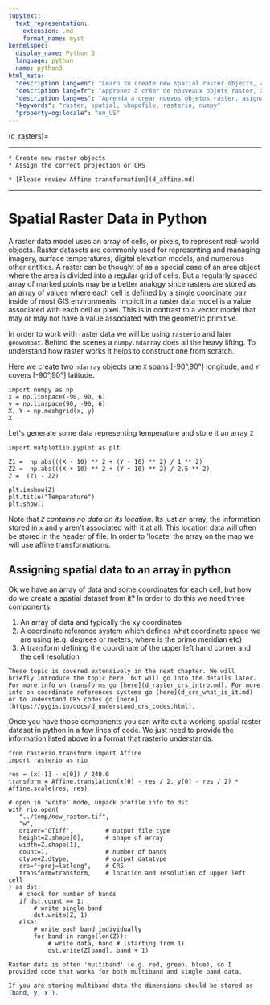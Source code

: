 ```yaml
---
jupytext:
  text_representation:
    extension: .md
    format_name: myst
kernelspec:
  display_name: Python 3
  language: python
  name: python3
html_meta:
  "description lang=en": "Learn to create new spatial raster objects, assign projections or CRS."
  "description lang=fr": "Apprenez à créer de nouveaux objets raster, à attribuer des projections ou CRS."
  "description lang=es": "Aprenda a crear nuevos objetos ráster, asignar proyecciones o CRS."
  "keywords": "raster, spatial, shapefile, rasterio, numpy"
  "property=og:locale": "en_US"
---
```


(c_rasters)=
 
----------------

```{admonition} Learning Objectives
* Create new raster objects 
* Assign the correct projection or CRS
```
```{admonition} Review
* [Please review Affine transformation](d_affine.md)
```
----------------

# Spatial Raster Data in Python
A raster data model uses an array of cells, or pixels, to represent real-world objects. Raster datasets are commonly used for representing and managing imagery, surface temperatures, digital elevation models, and numerous other entities. A raster can be thought of as a special case of an area object where the area is divided into a regular grid of cells. But a regularly spaced array of marked points may be a better analogy since rasters are stored as an array of values where each cell is defined by a single coordinate pair inside of most GIS environments. Implicit in a raster data model is a value associated with each cell or pixel. This is in contrast to a vector model that may or may not have a value associated with the geometric primitive.

In order to work with raster data we will be using `rasterio` and later `geowombat`. Behind the scenes a `numpy.ndarray` does all the heavy lifting. To understand how raster works it helps to construct one from scratch. 

Here we create two `ndarray` objects one `X` spans [-90&deg;,90&deg;] longitude, and `Y` covers [-90&deg;,90&deg;] latitude. 

 ```{code-cell} ipython3
import numpy as np
x = np.linspace(-90, 90, 6)
y = np.linspace(90, -90, 6)
X, Y = np.meshgrid(x, y)
X
```

Let's generate some data representing temperature and store it an array `Z`

```{code-cell} ipython3
import matplotlib.pyplot as plt

Z1 =  np.abs(((X - 10) ** 2 + (Y - 10) ** 2) / 1 ** 2)
Z2 =  np.abs(((X + 10) ** 2 + (Y + 10) ** 2) / 2.5 ** 2)
Z =  (Z1 - Z2)

plt.imshow(Z)
plt.title("Temperature")
plt.show()
``` 
Note that *`Z` contains no data on its location*. Its just an array, the information stored in `x` and `y` aren't associated with it at all. This location data will often be stored in the header of file. In order to 'locate' the array on the map we will use affine transformations. 



## Assigning spatial data to an array in python
Ok we have an array of data and some coordinates for each cell, but how do we create a spatial dataset from it? In order to do this we need three components:

1) An array of data and typically the xy coordinates
2) A coordinate reference system which defines what coordinate space we are using (e.g. degrees or meters, where is the prime meridian etc)
3) A transform defining the coordinate of the upper left hand corner and the cell resolution

```{note}
These topic is covered extensively in the next chapter. We will briefly introduce the topic here, but will go into the details later. For more info on transforms go [here](d_raster_crs_intro.md). For more info on coordinate references systems go [here](d_crs_what_is_it.md) or to understand CRS codes go [here](https://pygis.io/docs/d_understand_crs_codes.html).
```

Once you have those components you can write out a working spatial raster dataset in python in a few lines of code. We just need to provide the information listed above in a format that rasterio understands. 


 ```{code-cell} ipython3
from rasterio.transform import Affine
import rasterio as rio

res = (x[-1] - x[0]) / 240.0
transform = Affine.translation(x[0] - res / 2, y[0] - res / 2) * Affine.scale(res, res)

# open in 'write' mode, unpack profile info to dst
with rio.open(
    "../temp/new_raster.tif",
    "w",
    driver="GTiff",         # output file type
    height=Z.shape[0],      # shape of array
    width=Z.shape[1],
    count=1,                # number of bands
    dtype=Z.dtype,          # output datatype
    crs="+proj=latlong",    # CRS
    transform=transform,    # location and resolution of upper left cell
) as dst:
    # check for number of bands
    if dst.count == 1:
        # write single band
        dst.write(Z, 1)
    else:
        # write each band individually
        for band in range(len(Z)):
            # write data, band # (starting from 1)
            dst.write(Z[band], band + 1)
```

```{note}
Raster data is often 'multiband' (e.g. red, green, blue), so I provided code that works for both multiband and single band data. 

If you are storing multiband data the dimensions should be stored as (band, y, x ).
```
